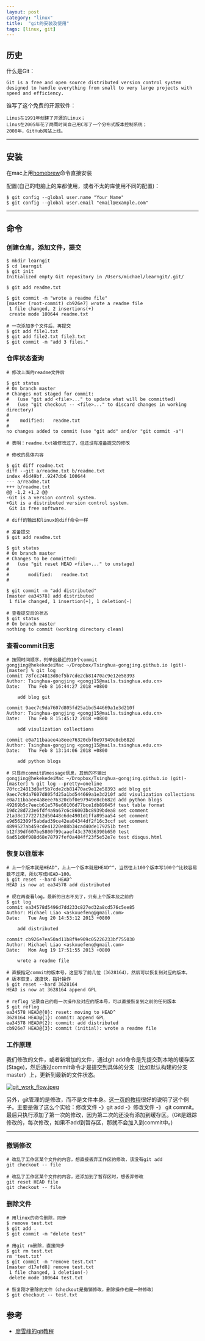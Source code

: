 ```yaml
---
layout: post
category: "linux"
title:  "git的安装及使用"
tags: [linux, git]
---
```


## 历史

什么是Git：

```
Git is a free and open source distributed version control system designed to handle everything from small to very large projects with speed and efficiency.
```

谁写了这个免费的开源软件：

```
Linus在1991年创建了开源的Linux；
Linus在2005年花了两周时间自己用C写了一个分布式版本控制系统；
2008年，GitHub网站上线。
```

-------------------------

## 安装

在mac上用[homebrew](https://brew.sh/)命令直接安装

配置(自己的电脑上的库都使用，或者不太的库使用不同的配置)：

~~~
$ git config --global user.name "Your Name"
$ git config --global user.email "email@example.com"
~~~

-------------------------


## 命令

### 创建仓库，添加文件，提交

~~~
$ mkdir learngit
$ cd learngit
$ git init
Initialized empty Git repository in /Users/michael/learngit/.git/

$ git add readme.txt

$ git commit -m "wrote a readme file"
[master (root-commit) cb926e7] wrote a readme file
 1 file changed, 2 insertions(+)
 create mode 100644 readme.txt
 
# 一次添加多个文件后，再提交 
$ git add file1.txt
$ git add file2.txt file3.txt
$ git commit -m "add 3 files."
~~~

### 仓库状态查询

~~~
# 修改上面的readme文件后

$ git status
# On branch master
# Changes not staged for commit:
#   (use "git add <file>..." to update what will be committed)
#   (use "git checkout -- <file>..." to discard changes in working directory)
#
#    modified:   readme.txt
#
no changes added to commit (use "git add" and/or "git commit -a")

# 表明：readme.txt被修改过了，但还没有准备提交的修改

# 修改的具体内容

$ git diff readme.txt 
diff --git a/readme.txt b/readme.txt
index 46d49bf..9247db6 100644
--- a/readme.txt
+++ b/readme.txt
@@ -1,2 +1,2 @@
-Git is a version control system.
+Git is a distributed version control system.
 Git is free software.
 
# diff的输出和linux的diff命令一样

# 准备提交
$ git add readme.txt

$ git status
# On branch master
# Changes to be committed:
#   (use "git reset HEAD <file>..." to unstage)
#
#       modified:   readme.txt
#

$ git commit -m "add distributed"
[master ea34578] add distributed
 1 file changed, 1 insertion(+), 1 deletion(-)
 
# 查看提交后的状态
$ git status
# On branch master
nothing to commit (working directory clean)
~~~

### 查看commit日志

~~~
# 按照时间顺序，列举出最近的10个commit
gongjing@hekekedeiMac ~/Dropbox/Tsinghua-gongjing.github.io (git)-[master] % git log
commit 78fcc24813d8ef5b7cde2cb81470ac9e12e58393
Author: Tsinghua-gongjing <gongj15@mails.tsinghua.edu.cn>
Date:   Thu Feb 8 16:44:27 2018 +0800

    add blog git

commit 9aec7c9da7607d805fd25a1bd544669a1e3d210f
Author: Tsinghua-gongjing <gongj15@mails.tsinghua.edu.cn>
Date:   Thu Feb 8 15:45:12 2018 +0800

    add visulization collections

commit e0a711baaee4a8eee76320cbf0e97949e8cb682d
Author: Tsinghua-gongjing <gongj15@mails.tsinghua.edu.cn>
Date:   Thu Feb 8 13:14:06 2018 +0800

    add python blogs
    
# 只显示commit的message信息，其他的不输出
gongjing@hekekedeiMac ~/Dropbox/Tsinghua-gongjing.github.io (git)-[master] % git log --pretty=oneline
78fcc24813d8ef5b7cde2cb81470ac9e12e58393 add blog git
9aec7c9da7607d805fd25a1bd544669a1e3d210f add visulization collections
e0a711baaee4a8eee76320cbf0e97949e8cb682d add python blogs
49269b5c7eecb61e576e60106d77bce1db89045f test table format
19dc28d723e6fdf4a9a67c6c86003bc8939bdea8 set comment
21a38c17722712d50448c6de4901d1ffa895aa54 set comment
e9d562309f5abdad39ce42ea04344df2f16c3ccf set comment
4899527ab459cde41220e88b34cad40de179251b test
b12f39df607be5800f99caaef43c37036390b650 test
6ad51d0f988d68e78797fef0a484ff23f5e52e7e test disqus.html
~~~

### 恢复以往版本

~~~
# 上一个版本就是HEAD^，上上一个版本就是HEAD^^，当然往上100个版本写100个^比较容易数不过来，所以写成HEAD~100。
$ git reset --hard HEAD^
HEAD is now at ea34578 add distributed

# 现在再查看log，最新的日志不见了，只有上个版本及之前的
$ git log
commit ea34578d5496d7dd233c827ed32a8cd576c5ee85
Author: Michael Liao <askxuefeng@gmail.com>
Date:   Tue Aug 20 14:53:12 2013 +0800

    add distributed

commit cb926e7ea50ad11b8f9e909c05226233bf755030
Author: Michael Liao <askxuefeng@gmail.com>
Date:   Mon Aug 19 17:51:55 2013 +0800

    wrote a readme file
    
# 直接指定commit的版本号，这里写了前几位（3628164），然后可以恢复到对应的版本。
# 版本恢复，速度快，指针操作
$ git reset --hard 3628164
HEAD is now at 3628164 append GPL

# reflog 记录自己的每一次操作及对应的版本号，可以直接恢复到之前的任何版本
$ git reflog
ea34578 HEAD@{0}: reset: moving to HEAD^
3628164 HEAD@{1}: commit: append GPL
ea34578 HEAD@{2}: commit: add distributed
cb926e7 HEAD@{3}: commit (initial): wrote a readme file
~~~

### 工作原理

我们修改的文件，或者新增加的文件，通过git add命令是先提交到本地的缓存区(Stage)，然后通过commit命令才是提交到具体的分支（比如默认构建的分支master）上，更新到最新的文件状态。

[![git_work_flow.jpeg](https://i.loli.net/2018/02/08/5a7c1939454cf.jpeg)](https://i.loli.net/2018/02/08/5a7c1939454cf.jpeg)


另外，git管理的是修改，而不是文件本身。[这一页的教程](https://www.liaoxuefeng.com/wiki/0013739516305929606dd18361248578c67b8067c8c017b000/001374829472990293f16b45df14f35b94b3e8a026220c5000)很好的说明了这个例子。主要是做了这么个实验：修改文件 -》git add -》修改文件 -》 git commit。 最后只执行添加了第一次的修改，因为第二次的还没有添加到缓存区。(Git是跟踪修改的，每次修改，如果不add到暂存区，那就不会加入到commit中。)

-------------------------


### 撤销修改

~~~
# 改乱了工作区某个文件的内容，想直接丢弃工作区的修改，该没有git add
git checkout -- file

# 改乱了工作区某个文件的内容，还添加到了暂存区时，想丢弃修改
git reset HEAD file
git checkout -- file
~~~

### 删除文件

~~~
# 用linux的命令删除，同步
$ remove test.txt
$ git add .
$ git commit -m "delete test"

# 用git rm删除，直接同步
$ git rm test.txt
rm 'test.txt'
$ git commit -m "remove test.txt"
[master d17efd8] remove test.txt
 1 file changed, 1 deletion(-)
 delete mode 100644 test.txt
 
# 恢复刚才删除的文件（checkout是撤销修改，删除操作也是一种修改）
$ git checkout -- test.txt
~~~

## 参考

* [廖雪峰的git教程](https://www.liaoxuefeng.com/wiki/0013739516305929606dd18361248578c67b8067c8c017b000)

